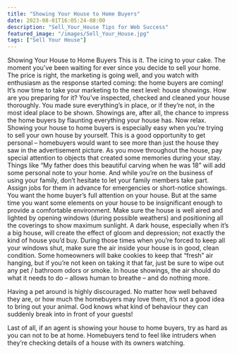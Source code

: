 ```yaml
---
title: "Showing Your House to Home Buyers"
date: 2023-08-01T16:05:24-08:00
description: "Sell_Your_House Tips for Web Success"
featured_image: "/images/Sell_Your_House.jpg"
tags: ["Sell Your House"]
---
```


Showing Your House to Home Buyers
This is it. The icing to your cake. The moment you’ve been waiting for ever since you decide to sell your home. The price is right, the marketing is going well, and you watch with enthusiasm as the response started coming: the home buyers are coming! It’s now time to take your marketing to the next level: house showings. How are you preparing for it? You’ve inspected, checked and cleaned your house thoroughly. You made sure everything’s in place, or if they’re not, in the most ideal place to be shown. Showings are, after all, the chance to impress the home buyers by flaunting everything your house has. 
Now relax. Showing your house to home buyers is especially easy when you’re trying to sell your own house by yourself. This is a good opportunity to get personal – homebuyers would want to see more than just the house they saw in the advertisement picture. As you move throughout the house, pay special attention to objects that created some memories during your stay. Things like “My father does this beautiful carving when he was 18” will add some personal note to your home. And while you’re on the business of using your family, don’t hesitate to let your family members take part. Assign jobs for them in advance for emergencies or short-notice showings. 
You want the home buyer’s full attention on your house. But at the same time you want some elements on your house to be insignificant enough to provide a comfortable environment. Make sure the house is well aired and lighted by opening windows (during possible weathers) and positioning all the coverings to show maximum sunlight. A dark house, especially when it’s a big house, will create the effect of gloom and depression; not exactly the kind of house you’d buy.
During those times when you’re forced to keep all your windows shut, make sure the air inside your house is in good, clean condition. Some homeowners will bake cookies to keep that “fresh” air hanging, but if you’re not keen on taking it that far, just be sure to wipe out any pet / bathroom odors or smoke. In house showings, the air should do what it needs to do – allows human to breathe – and do nothing more.

Having a pet around is highly discouraged. No matter how well behaved they are, or how much the homebuyers may love them, it’s not a good idea to bring out your animal. God knows what kind of behaviour they can suddenly break into in front of your guests!

Last of all, if an agent is showing your house to home buyers, try as hard as you can not to be at home. Homebuyers tend to feel like intruders when they’re checking details of a house with its owners watching.

